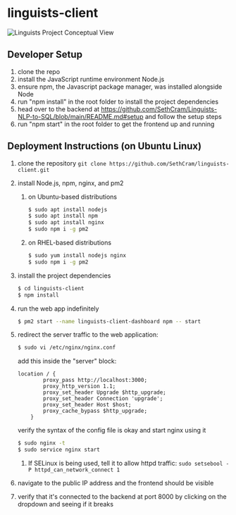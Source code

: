 # linguists-client
![Linguists Project Conceptual View](https://user-images.githubusercontent.com/86444777/219822992-974e45b1-fb9a-4600-90f9-78c37d9c9c89.png)

## Developer Setup
1. clone the repo
2. install the JavaScript runtime environment Node.js 
3. ensure npm, the Javascript package manager, was installed alongside Node
4. run "npm install" in the root folder to install the project dependencies
5. head over to the backend at https://github.com/SethCram/Linguists-NLP-to-SQL/blob/main/README.md#setup and follow the setup steps
6. run "npm start" in the root folder to get the frontend up and running

## Deployment Instructions (on Ubuntu Linux)
1. clone the repository `git clone https://github.com/SethCram/linguists-client.git`
2. install Node.js, npm, nginx, and pm2
    1. on Ubuntu-based distributions
        ```sh
        $ sudo apt install nodejs
        $ sudo apt install npm 
        $ sudo apt install nginx
        $ sudo npm i -g pm2 
        ```
    2. on RHEL-based distributions
        ```sh
        $ sudo yum install nodejs nginx
        $ sudo npm i -g pm2 
        ```
3. install the project dependencies
    ```sh
    $ cd linguists-client
    $ npm install
    ```
5. run the web app indefinitely
    ```sh
    $ pm2 start --name linguists-client-dashboard npm -- start
    ```
7. redirect the server traffic to the web application: 
    ```sh
    $ sudo vi /etc/nginx/nginx.conf
    ```
    add this inside the "server" block:
    ```
    location / {
            proxy_pass http://localhost:3000;
            proxy_http_version 1.1;
            proxy_set_header Upgrade $http_upgrade;
            proxy_set_header Connection 'upgrade';
            proxy_set_header Host $host;
            proxy_cache_bypass $http_upgrade;
        }
    ```
    verify the syntax of the config file is okay and start nginx using it
    ```sh
    $ sudo nginx -t
    $ sudo service nginx start
    ```
    1. If SELinux is being used, tell it to allow httpd traffic: `sudo setsebool -P httpd_can_network_connect 1`
        
7. navigate to the public IP address and the frontend should be visible 
8. verify that it's connected to the backend at port 8000 by clicking on the dropdown and seeing if it breaks
